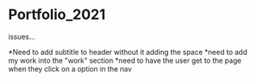 # Portfolio_2021

issues...

*Need to add subtitle to header without it adding the space
*need to add my work into the "work" section
*need to have the user get to the page when they click on a option in the nav
